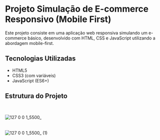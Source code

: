 # Projeto Simulação de E-commerce Responsivo (Mobile First)

Este projeto consiste em uma aplicação web responsiva simulando um e-commerce básico, desenvolvido com HTML, CSS e JavaScript utilizando a abordagem mobile-first.

## Tecnologias Utilizadas

- HTML5
- CSS3 (com variáveis)
- JavaScript (ES6+)

## Estrutura do Projeto

<br/>
  
![127 0 0 1_5500_](https://github.com/Carol-Rocha/teste-ecommerce/assets/114522368/bacd84ea-6fbd-4052-9c4e-a1ba492471d9)
<br/>
<br/>
<br/>
![127 0 0 1_5500_ (1)](https://github.com/Carol-Rocha/teste-ecommerce/assets/114522368/a12e0058-0a6d-4989-943f-ea1eb0327702)
